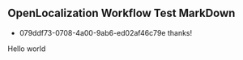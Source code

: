 ## OpenLocalization Workflow Test MarkDown
* 079ddf73-0708-4a00-9ab6-ed02af46c79e 
thanks!

Hello world